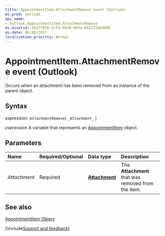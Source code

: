 ```yaml
---
title: AppointmentItem.AttachmentRemove event (Outlook)
ms.prod: outlook
api_name:
- Outlook.AppointmentItem.AttachmentRemove
ms.assetid: db3778f6-3cf4-0830-909a-0b3171b6d605
ms.date: 06/08/2017
localization_priority: Normal
---
```



# AppointmentItem.AttachmentRemove event (Outlook)

Occurs when an attachment has been removed from an instance of the parent object.


## Syntax

_expression_. `AttachmentRemove`( `_Attachment_` )

_expression_ A variable that represents an [AppointmentItem](Outlook.AppointmentItem.md) object.


## Parameters



|Name|Required/Optional|Data type|Description|
|:-----|:-----|:-----|:-----|
| _Attachment_|Required| **[Attachment](Outlook.Attachment.md)**|The  **Attachment** that was removed from the item.|

## See also


[AppointmentItem Object](Outlook.AppointmentItem.md)

[!include[Support and feedback](~/includes/feedback-boilerplate.md)]